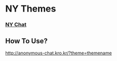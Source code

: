 # NY Themes

### [NY Chat](http://anonymous-chat.kro.kr/)

## How To Use?
http://anonymous-chat.kro.kr/?theme=themename
